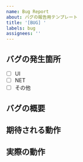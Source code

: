 ```yaml
---
name: Bug Report
about: バグの報告用テンプレート
title: '[BUG] '
labels: bug
assignees: ''
---
```


## バグの発生箇所
<!-- どこでバグが起きましたか？ -->

- [ ] UI
- [ ] NET
- [ ] その他

## バグの概要
<!-- バグの簡潔な説明 -->

## 期待される動作
<!-- 期待していた動作の説明 -->

## 実際の動作
<!-- 実際に起こった動作の説明 -->
